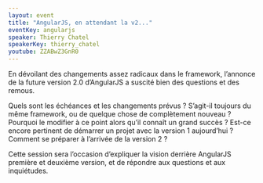```yaml
---
layout: event
title: "AngularJS, en attendant la v2..."
eventKey: angularjs
speaker: Thierry Chatel
speakerKey: thierry_chatel
youtube: ZZABwZ3GnR0
---
```


En dévoilant des changements assez radicaux dans le framework, l’annonce de la future version 2.0 d’AngularJS a suscité bien des questions et des remous.

Quels sont les échéances et les changements prévus ? S’agit-il toujours du même framework, ou de quelque chose de complètement nouveau ? Pourquoi le modifier à ce point alors qu’il connaît un grand succès ? Est-ce encore pertinent de démarrer un projet avec la version 1 aujourd’hui ? Comment se préparer à l’arrivée de la version 2 ?

Cette session sera l’occasion d’expliquer la vision derrière AngularJS première et deuxième version, et de répondre aux questions et aux inquiétudes.